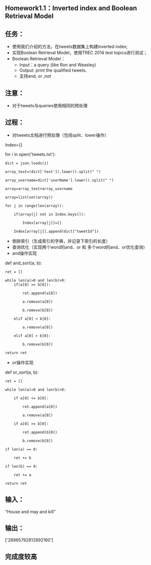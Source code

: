 Homework1.1：Inverted index and Boolean Retrieval Model
---
## 任务：
- 使用我们介绍的方法，在tweets数据集上构建inverted index; 
- 实现Boolean Retrieval Model，使用TREC 2014 test topics进行测试； 
- Boolean Retrieval Model： 
   + Input：a query (like Ron and Weasley) 
   + Output: print the qualified tweets. 
   + 支持and, or ,not 
## 注意：
- 对于tweets与queries使用相同的预处理
## 过程：
- 对tweets文档进行预处理（包括split、lower操作）

Index={}

for i in open('tweets.txt'):

    dict = json.loads(i)
    
    array_text=(dict['text']).lower().split(" ")
    
    array_username=dict['userName'].lower().split(" ")
    
    array=array_text+array_username
    
    array=list(set(array))
    
    for j in range(len(array)):
    
        if(array[j] not in Index.keys()):
        
            Index[array[j]]=[]
            
        Index[array[j]].append(dict["tweetId"])
        
- 倒排索引（生成索引的字典，并记录下索引的长度）
- 查询优化（实现两个word的and、or 和 多个word的and、or优化查询）
- and操作实现

def and_sort(a, b):

    ret = []
    
    while len(a)>0 and len(b)>0:
        if(a[0] == b[0]):
        
            ret.append(a[0])
            
            a.remove(a[0])
            
            b.remove(b[0])
            
        elif a[0] < b[0]:
        
            a.remove(a[0])
            
        elif a[0] > b[0]:
        
            b.remove(b[0])
            
    return ret
- or操作实现

def or_sort(a, b):

    ret = []
    
    while len(a)>0 and len(b)>0:
    
        if a[0] <= b[0]:
        
            ret.append(a[0])
            
            a.remove(a[0])
            
        if a[0] >= b[0]:
        
            ret.append(b[0])
            
            b.remove(b[0])
            
    if len(a) == 0:
    
        ret += b
        
    if len(b) == 0:
    
        ret += a
        
    return ret
## 输入：
"House and may and kill"
## 输出：
['28965792812892160']
## 完成度较高
